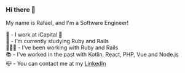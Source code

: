 ### Hi there 👋

My name is Rafael, and I'm a Software Engineer!

🔭 - I work at iCapital 🚀 \
🌱 - I’m currently studying Ruby and Rails \
👨🏻‍💻 - I've been working with Ruby and Rails \
📚 - I've worked in the past with Kotlin, React, PHP, Vue and Node.js \
📪 - You can contact me at my [LinkedIn](https://www.linkedin.com/in/rafael-galv%C3%A3o/)
